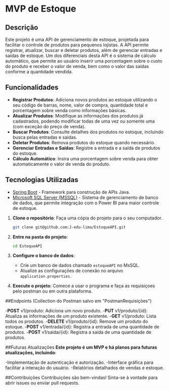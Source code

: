 # MVP de Estoque

## Descrição

Este projeto é uma API de gerenciamento de estoque, projetada para facilitar o controle de produtos para pequenos lojistas. A API permite registrar, atualizar, buscar e deletar produtos, além de gerenciar entradas e saídas de estoque. Um dos diferenciais desta API é o sistema de cálculo automático, que permite ao usuário inserir uma porcentagem sobre o custo do produto e receber o valor de venda, bem como o valor das saídas conforme a quantidade vendida.

## Funcionalidades

- **Registrar Produtos**: Adiciona novos produtos ao estoque utilizando o seu código de barras, nome, valor de compra, quantidade total e porcentagem sobre venda como informações básicas.
- **Atualizar Produtos**: Modifique as informações dos produtos já cadastrados, podendo modificar todas de uma vez ou somente uma (com exceção do preço de venda).
- **Buscar Produtos**: Consulte detalhes dos produtos no estoque, incluindo busca pelas entradas e saidas.
- **Deletar Produtos**: Remova produtos do estoque quando necessário.
- **Gerenciar Entradas e Saídas**: Registre a entrada e a saída de produtos do estoque.
- **Cálculo Automático**: Insira uma porcentagem sobre venda para obter automaticamente o valor de venda do produto.

## Tecnologias Utilizadas

- [Spring Boot](https://spring.io/projects/spring-boot) - Framework para construção de APIs Java.
- [Microsoft SQL Server (MSSQL)](https://www.microsoft.com/en-us/sql-server/sql-server-downloads) - Sistema de gerenciamento de banco de dados, que permite integração com o Power BI para maior controle de estoque.

1. **Clone o repositório**: Faça uma cópia do projeto para o seu computador.
   ```bash
   git clone git@github.com:J-edu-lima/EstoqueAPI.git
   ```

2. **Entre na pasta do projeto**:
   ```bash
   cd EstoqueAPI
   ```

3. **Configure o banco de dados**:
   - Crie um banco de dados chamado `estoqueAPI` no MsSQL.
   - Atualize as configurações de conexão no arquivo `application.properties`.

4. **Execute o projeto**: Comece a usar o programa e faça as requisiçoes pelo postman ou em outra plataforma.

##Endpoints (Collection do Postman salvo em "PostmanRequisições")

-**POST** v1/produto: Adiciona um novo produto.
-**PUT** v1/produto/{id}: Atualiza as informações de um produto existente.
-**GET** v1/produto: Lista todos os produtos.
-**DELETE** v1/produto/{id}: Remove um produto do estoque.
-**POST** v1/entrada/{id}: Registra a entrada de uma quantidade de produtos.
-**POST** v1/saida/{id}: Registra a saída de uma quantidade de produtos.

##Futuras Atualizações
**Este projeto é um MVP e há planos para futuras atualizações, incluindo**:

-Implementação de autenticação e autorização.
-Interface gráfica para facilitar a interação do usuário.
-Relatórios detalhados de vendas e estoque.

##Contribuições
Contribuições são bem-vindas! Sinta-se à vontade para abrir issues ou enviar pull requests.

